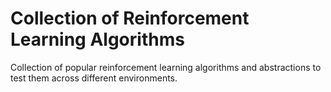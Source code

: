 # Collection of Reinforcement Learning Algorithms

Collection of popular reinforcement learning algorithms and abstractions to test them across different environments.

